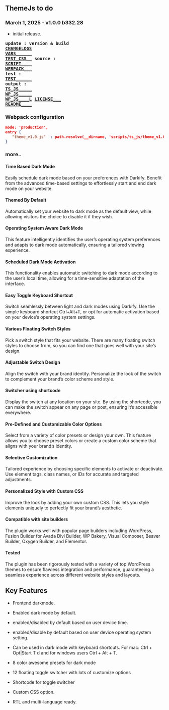 ## ThemeJs to do

### March 1, 2025 - v1.0.0 b332.28
- initial release.

<div style="font-family:Consolas,monospace;font-weight:bold;">

update : version & build  
  [CHANGELOGS](CHANGELOGS.md)  
  [VARS______](_vars.pug)  
  [TEST_CSS__](../../styles/gulp_css/themejs/_copyright.scss)
source :  
  [SCRIPT____](../../scripts/ts/theme_v1.0.ts)  
  [WEBPACK___](../../webpack.config.js)  
test   :  
  [TEST______](../../scripts/gulp_js/test_theme_v1.0.js)  
output :  
  [TS_JS_____](../../scripts/ts_js/theme_v1.0.js)  
  [WP_JS_____](../../scripts/wp_js/theme_v1.0.js)  
  [WP_JS____L](../../scripts/wp_js/theme_v1.0.js.LICENSE.txt)
  [LICENSE___](../../../ace/themejs/LICENSE.txt)  
  [README____](../../../ace/themejs/README.md)  

</div>

### Webpack configuration

```json
mode: 'production',
entry {  
   "theme_v1.0.js"  : path.resolve(__dirname, 'scripts/ts_js/theme_v1.0.js'),  
}
```  

### more..

#### Time Based Dark Mode
Easily schedule dark mode based on your preferences with Darkify. Benefit from the advanced time-based settings to effortlessly start and end dark mode on your website.

#### Themed By Default
Automatically set your website to dark mode as the default view, while allowing visitors the choice to disable it if they wish.

#### Operating System Aware Dark Mode
This feature intelligently identifies the user’s operating system preferences and adapts to dark mode automatically, ensuring a tailored viewing experience.

#### Scheduled Dark Mode Activation
This functionality enables automatic switching to dark mode according to the user’s local time, allowing for a time-sensitive adaptation of the interface.

#### Easy Toggle Keyboard Shortcut
Switch seamlessly between light and dark modes using Darkify. Use the simple keyboard shortcut Ctrl+Alt+T, or opt for automatic activation based on your device’s operating system settings.

#### Various Floating Switch Styles
Pick a switch style that fits your website. There are many floating switch styles to choose from, so you can find one that goes well with your site’s design.

#### Adjustable Switch Design
Align the switch with your brand identity. Personalize the look of the switch to complement your brand’s color scheme and style.

#### Switcher using shortcode
Display the switch at any location on your site. By using the shortcode, you can make the switch appear on any page or post, ensuring it’s accessible everywhere.

#### Pre-Defined and Customizable Color Options
Select from a variety of color presets or design your own. This feature allows you to choose preset colors or create a custom color scheme that aligns with your brand’s identity.

#### Selective Customization
Tailored experience by choosing specific elements to activate or deactivate. Use element tags, class names, or IDs for accurate and targeted adjustments.

#### Personalized Style with Custom CSS
Improve the look by adding your own custom CSS. This lets you style elements uniquely to perfectly fit your brand’s aesthetic.

#### Compatible with site builders
The plugin works well with popular page builders including WordPress, Fusion Builder for Avada Divi Builder, WP Bakery, Visual Composer, Beaver Builder, Oxygen Builder, and Elementor.

#### Tested
The plugin has been rigorously tested with a variety of top WordPress themes to ensure flawless integration and performance, guaranteeing a seamless experience across different website styles and layouts.

## Key Features

- Frontend darkmode.
- Enabled dark mode by default.
- enabled/disabled by default based on user device time.
- enabled/disable by default based on user device operating system setting.
- Can be used in dark mode with keyboard shortcuts. For mac: Ctrl + Opt|Start T d and for windows users Ctrl + Alt + T.

- 8 color awesome presets for dark mode
- 12 floating toggle switcher with lots of customize options
- Shortcode for toggle switcher

- Custom CSS option.
- RTL and multi-language ready.